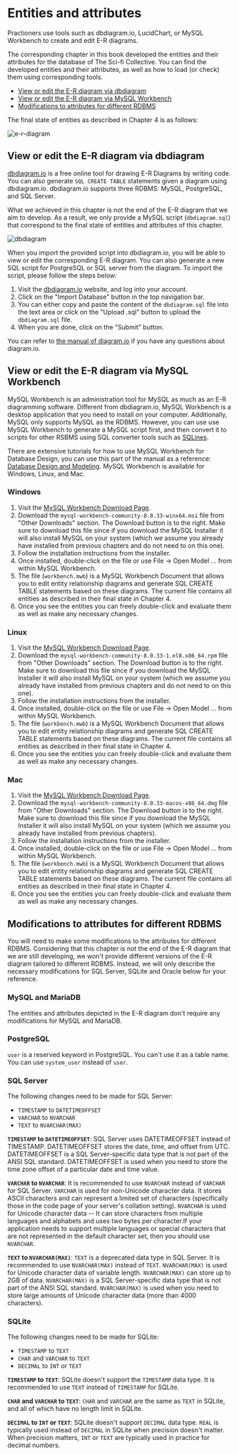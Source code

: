 # Entities and attributes

Practioners use tools such as dbdiagram.io, LucidChart, or MySQL Workbench to create and edit E-R diagrams. 

The corresponding chapter in this book developed the entities and their attributes for the database of The Sci-fi Collective. You can find the developed entities and their attributes, as well as how to load (or check) them using corresponding tools.

- [View or edit the E-R diagram via dbdiagram](#view-or-edit-the-e-r-diagram-via-dbdiagram)
- [View or edit the E-R diagram via MySQL Workbench](#view-or-edit-the-e-r-diagram-via-mysql-workbench)
- [Modifications to attributes for different RDBMS](#modifications-to-attributes-for-different-rdbms)

The final state of entities as described in Chapter 4 is as follows:

<img src="./images/er-diagram.png" alt="e-r-diagram" style="width:'70%';">

## View or edit the E-R diagram via dbdiagram

[dbdiagram.io](https://dbdiagram.io) is a free online tool for drawing E-R Diagrams by writing code. You can also generate `SQL CREATE TABLE` statements given a diagram using dbdiagram.io. dbdiagram.io supports three RDBMS: MySQL, PostgreSQL, and SQL Server.

What we achieved in this chapter is not the end of the E-R diagram that we aim to develop. As a result, we only provide a MySQL script (`dbdiagram.sql`) that correspond to the final state of entities and attributes of this chapter. 

<img src="./images/dbdiagram.png" alt="dbdiagram" style="width:'50%';">

When you import the provided script into dbdiagram.io, you will be able to view or edit the corresponding E-R diagram. You can also generate a new SQL script for PostgreSQL or SQL server from the diagram. To import the script, please follow the steps below:

1. Visit the [dbdiagram.io](https://dbdiagram.io/home) website, and log into your account.
2. Click on the "Import Database" button in the top navigation bar.
3. You can either copy and paste the content of the `dbdiagram.sql` file into the text area or click on the "Upload .sql" button to upload the `dbdiagram.sql` file.
4. When you are done, click on the "Submit" button.

You can refer to [the manual of diagram.io](https://dbdiagram.io/docs/) if you have any questions about diagram.io.

## View or edit the E-R diagram via MySQL Workbench

MySQL Workbench is an administration tool for MySQL as much as an E-R diagramming software. Different from dbdiagram.io, MySQL Workbench is a desktop application that you need to install on your computer. Additionally, MySQL only supports MySQL as the RDBMS. However, you can use use MySQL Workbench to generate a MySQL script first, and then convert it to scripts for other RSBMS using SQL converter tools such as [SQLines](https://sqlines.com/online).

There are extensive tutorials for how to use MySQL Workbench for Database Design, you can use this part of the manual as a reference: [Database Design and Modeling](https://dev.mysql.com/doc/workbench/en/wb-data-modeling.html). MySQL Workbench is available for Windows, Linux, and Mac. 

### Windows

1. Visit the [MySQL Workbench Download Page](https://dev.mysql.com/downloads/workbench/).
2. Download the `mysql-workbench-community-8.0.33-winx64.msi` file from "Other Downloads" section. The Download button is to the right. Make sure to download this file since if you download the MySQL Installer it will also install MySQL on your system (which we assume you already have installed from previous chapters and do not need to on this one).
3. Follow the installation instructions from the installer.
4. Once installed, double-click on the file or use File -> Open Model ... from within MySQL Workbench.
5. The file (`workbench.mwb`) is a MySQL Workbench Document that allows you to edit entity relationship diagrams and generate SQL CREATE TABLE statements based on these diagrams. The current file contains all entities as described in their final state in Chapter 4.
6. Once you see the entities you can freely double-click and evaluate them as well as make any necessary changes.

### Linux

1. Visit the [MySQL Workbench Download Page](https://dev.mysql.com/downloads/workbench/).
2. Download the `mysql-workbench-community-8.0.33-1.el8.x86_64.rpm` file from "Other Downloads" section. The Download button is to the right. Make sure to download this file since if you download the MySQL Installer it will also install MySQL on your system (which we assume you already have installed from previous chapters and do not need to on this one).
3. Follow the installation instructions from the installer.
4. Once installed, double-click on the file or use File -> Open Model ... from within MySQL Workbench.
5. The file (`workbench.mwb`) is a MySQL Workbench Document that allows you to edit entity relationship diagrams and generate SQL CREATE TABLE statements based on these diagrams. The current file contains all entities as described in their final state in Chapter 4.
6. Once you see the entities you can freely double-click and evaluate them as well as make any necessary changes.

### Mac

1. Visit the [MySQL Workbench Download Page](https://dev.mysql.com/downloads/workbench/).
2. Download the `mysql-workbench-community-8.0.33-macos-x86_64.dmg` file from "Other Downloads" section. The Download button is to the right. Make sure to download this file since if you download the MySQL Installer it will also install MySQL on your system (which we assume you already have installed from previous chapters).
3. Follow the installation instructions from the installer.
4. Once installed, double-click on the file or use File -> Open Model ... from within MySQL Workbench.
5. The file (`workbench.mwb`) is a MySQL Workbench Document that allows you to edit entity relationship diagrams and generate SQL CREATE TABLE statements based on these diagrams. The current file contains all entities as described in their final state in Chapter 4.
6. Once you see the entities you can freely double-click and evaluate them as well as make any necessary changes.

## Modifications to attributes for different RDBMS

You will need to make some modifications to the attributes for different RDBMS. Considering that this chapter is not the end of the E-R diagram that we are still developing, we won't provide different versions of the E-R diagram tailored to different RDBMS. Instead, we will only describe the necessary modifications for SQL Server, SQLite and Oracle below for your reference.

### MySQL and MariaDB

The entities and attributes depicted in the E-R diagram don't require any modifications for MySQL and MariaDB.

### PostgreSQL

`user` is a reserved keyword in PostgreSQL. You can't use it as a table name. You can use `system_user` instead of `user`.

### SQL Server

The following changes need to be made for SQL Server:

* `TIMESTAMP` to `DATETIMEOFFSET`
* `VARCHAR` to `NVARCHAR`
* `TEXT` to `NVARCHAR(MAX)`

**`TIMESTAMP` to `DATETIMEOFFSET`**:  SQL Server uses DATETIMEOFFSET instead of TIMESTAMP. DATETIMEOFFSET stores the date, time, and offset from UTC. DATETIMEOFFSET is a SQL Server-specific data type that is not part of the ANSI SQL standard. DATETIMEOFFSET is used when you need to store the time zone offset of a particular date and time value.

**`VARCHAR` to `NVARCHAR`**: It is recommended to use `NVARCHAR` instead of `VARCHAR` for SQL Server. `VARCHAR` is used for non-Unicode character data. It stores ASCII characters and can represent a limited set of characters (specifically those in the code page of your server's collation setting). `NVARCHAR` is used for Unicode character data -- It can store characters from multiple languages and alphabets and uses two bytes per character.If your application needs to support multiple languages or special characters that are not represented in the default character set, then you should use `NVARCHAR`.

**`TEXT` to `NVARCHAR(MAX)`**: `TEXT` is a deprecated data type in SQL Server. It is recommended to use `NVARCHAR(MAX)` instead of `TEXT`. `NVARCHAR(MAX)` is used for Unicode character data of variable length. `NVARCHAR(MAX)` can store up to 2GB of data. `NVARCHAR(MAX)` is a SQL Server-specific data type that is not part of the ANSI SQL standard. `NVARCHAR(MAX)` is used when you need to store large amounts of Unicode character data (more than 4000 characters).

### SQLite

The following changes need to be made for SQLite:

* `TIMESTAMP` to `TEXT`
* `CHAR` and `VARCHAR` to `TEXT`
* `DECIMAL` to `INT` or `TEXT`

**`TIMESTAMP` to `TEXT`**: SQLite doesn't support the `TIMESTAMP` data type. It is recommended to use `TEXT` instead of `TIMESTAMP` for SQLite.

**`CHAR` and `VARCHAR` to `TEXT`**: `CHAR` and `VARCHAR` are the same as `TEXT` in SQLite, and all of which have no length limit in SQLite.

**`DECIMAL` to `INT` or `TEXT`**: SQLite doesn't support `DECIMAL` data type. `REAL` is typically used instead of `DECIMAL` in SQLite when precision doesn't matter. When precision matters, `INT` or `TEXT` are typically used in practice for decimal numbers.

<!-- ### Oracle

The following changes need to be made for SQLite:

* `VARCHAR` is to `VARCHAR2`
* `DECIMAL` and `INT` to `NUMERIC`

**`VARCHAR` is to `VARCHAR2`**: `VARCHAR` is a synonym for `VARCHAR2` in Oracle. `VARCHAR2` is used for variable-length character strings. `VARCHAR2` can store up to 4000 bytes of characters. `VARCHAR2` is a SQL standard data type. `VARCHAR2` is used when you need to store variable-length character strings.

**`DECIMAL` and `INT` to `NUMERIC`**: In Oracle, `INT` and `DECIMAL` are not explicitly defined. The `NUMBER` data type is highly versatile. It can handle a wide range of numeric data, from very small to very large numbers, and can be used for both integers and decimal values. -->
